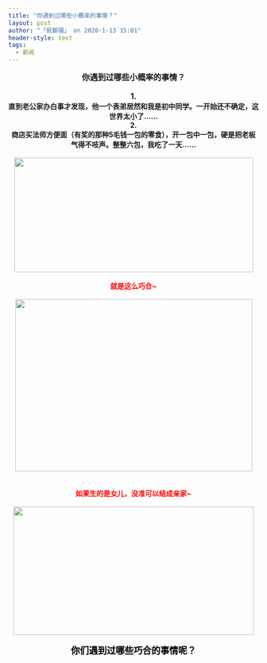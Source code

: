 ```yaml
---
title: "你遇到过哪些小概率的事情？"
layout: post
author: "「抠脚骚」 on 2020-1-13 15:01"
header-style: text
tags:
  - 新闻
---
```


<head></head>
<body>
 <div align="center"> 
  <strong><font size="3">你遇到过哪些小概率的事情？</font></strong> 
 </div>
 <br> 
 <div align="center"> 
  <strong><font size="3">1.</font></strong> 
 </div> 
 <div align="center"> 
  <strong>直到老公家办白事才发现，他一个表弟居然和我是初中同学。一开始还不确定，这世界太小了……</strong> 
 </div> 
 <div align="center"> 
  <strong>2.</strong> 
 </div> 
 <div align="center"> 
  <strong>商店买法师方便面（有奖的那种5毛钱一包的零食），开一包中一包，硬是把老板气得不吱声。整整六包，我吃了一天……</strong> 
 </div>
 <br> 
 <div align="center"> 
  <img width="481" height="231" src="https://p0.ssl.qhimg.com/t018e2f9353b2cb91d4.jpg"> 
 </div>
 <br> 
 <div align="center"> 
  <font color="#ff0000"><strong>就是这么巧合~</strong></font> 
 </div>
 <br> 
 <div align="center"> 
  <img width="477" height="347" src="https://p0.ssl.qhimg.com/t01bcbcbb38a42985c3.jpg"> 
 </div>
 <br> 
 <br> 
 <div align="center"> 
  <strong><font color="#ff0000">如果生的是女儿，没准可以结成亲家~</font></strong> 
 </div>
 <br> 
 <div align="center"> 
  <img width="484" height="259" src="https://p0.ssl.qhimg.com/t0153b3396ac5787565.jpg"> 
 </div>
 <br> 
 <div align="center"> 
  <strong><font size="4"><font color="#000000">你们遇到过哪些巧合的事情呢？</font></font></strong> 
 </div>
 <br> 
 <br> 
 <br>
</body>


